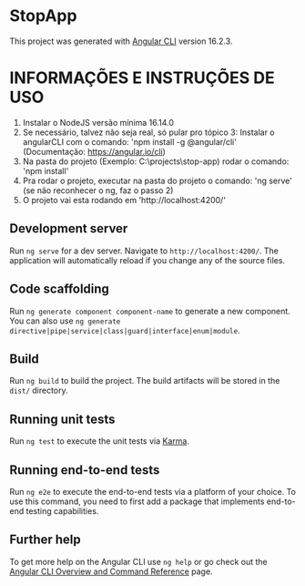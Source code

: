 # StopApp
This project was generated with [Angular CLI](https://github.com/angular/angular-cli) version 16.2.3.

# INFORMAÇÕES E INSTRUÇÕES DE USO
1. Instalar o NodeJS versão mínima 16.14.0
2. Se necessário, talvez não seja real, só pular pro tópico 3: Instalar o angularCLI com o comando: 'npm install -g @angular/cli' (Documentação: https://angular.io/cli)
3. Na pasta do projeto (Exemplo: C:\projects\stop-app) rodar o comando: 'npm install'
4. Pra rodar o projeto, executar na pasta do projeto o comando: 'ng serve' (se não reconhecer o ng, faz o passo 2)
5. O projeto vai esta rodando em 'http://localhost:4200/'

#####

## Development server

Run `ng serve` for a dev server. Navigate to `http://localhost:4200/`. The application will automatically reload if you change any of the source files.

## Code scaffolding

Run `ng generate component component-name` to generate a new component. You can also use `ng generate directive|pipe|service|class|guard|interface|enum|module`.

## Build

Run `ng build` to build the project. The build artifacts will be stored in the `dist/` directory.

## Running unit tests

Run `ng test` to execute the unit tests via [Karma](https://karma-runner.github.io).

## Running end-to-end tests

Run `ng e2e` to execute the end-to-end tests via a platform of your choice. To use this command, you need to first add a package that implements end-to-end testing capabilities.

## Further help

To get more help on the Angular CLI use `ng help` or go check out the [Angular CLI Overview and Command Reference](https://angular.io/cli) page.
